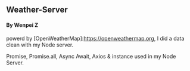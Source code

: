 ## Weather-Server

#### By Wenpei Z

powerd by [OpenWeatherMap]:https://openweathermap.org, I did a data clean with my Node server.

Promise, Promise.all, Async Await, Axios & instance used in my Node Server.
